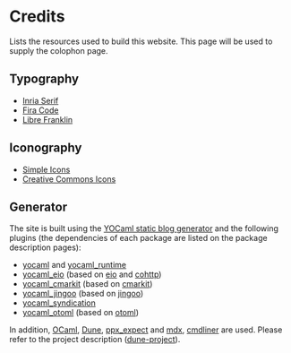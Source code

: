 # Credits

Lists the resources used to build this website. This page will be used
to supply the colophon page.

## Typography

- [Inria Serif](https://black-foundry.com/case-studies/inria-identity-font/)
- [Fira Code](https://github.com/tonsky/FiraCode)
- [Libre Franklin](https://github.com/impallari/Libre-Franklin?tab=readme-ov-file)

## Iconography

- [Simple Icons](https://simpleicons.org/)
- [Creative Commons Icons](https://creativecommons.org/mission/downloads/)

## Generator

The site is built using the [YOCaml static blog
generator](https://github.com/xhtmlboi/yocaml) and the following
plugins (the dependencies of each package are listed on the package
description pages):

- [yocaml](https://ocaml.org/p/yocaml/latest) and
  [yocaml_runtime](https://ocaml.org/p/yocaml_runtime/latest)
- [yocaml_eio](https://ocaml.org/p/yocaml_eio/latest) (based on
  [eio](https://ocaml.org/p/eio/latest) and
  [cohttp](https://ocaml.org/p/cohttp-eio/latest))
- [yocaml_cmarkit](https://ocaml.org/p/yocaml_cmarkit/latest) (based
  on [cmarkit](https://ocaml.org/p/cmarkit/latest))
- [yocaml_jingoo](https://ocaml.org/p/yocaml_jingoo/latest) (based on
  [jingoo](https://ocaml.org/p/jingoo/latest))
- [yocaml_syndication](https://ocaml.org/p/yocaml_syndication/latest)
- [yocaml_otoml](https://ocaml.org/p/yocaml_otoml/latest) (based on
  [otoml](https://ocaml.org/p/otoml/latest))

In addition, [OCaml](https://ocaml.org), [Dune](https://dune.build),
[ppx_expect](https://ocaml.org/p/ppx_expect/latest) and
[mdx](https://ocaml.org/p/mdx/latest),
[cmdliner](https://ocaml.org/p/cmdliner/latest) are used. Please refer
to the project description ([dune-project](dune-project)).
